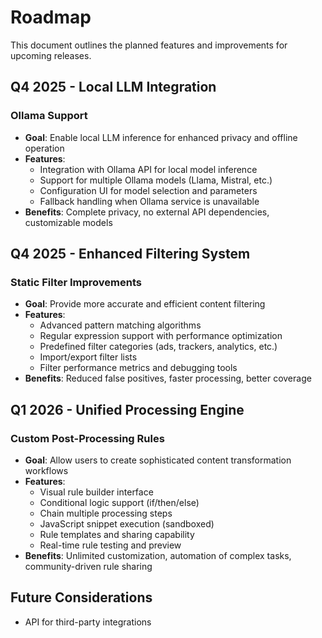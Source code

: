 # Roadmap

This document outlines the planned features and improvements for upcoming releases.

## Q4 2025 - Local LLM Integration

### Ollama Support
- **Goal**: Enable local LLM inference for enhanced privacy and offline operation
- **Features**:
  - Integration with Ollama API for local model inference
  - Support for multiple Ollama models (Llama, Mistral, etc.)
  - Configuration UI for model selection and parameters
  - Fallback handling when Ollama service is unavailable
- **Benefits**: Complete privacy, no external API dependencies, customizable models

## Q4 2025 - Enhanced Filtering System

### Static Filter Improvements
- **Goal**: Provide more accurate and efficient content filtering
- **Features**:
  - Advanced pattern matching algorithms
  - Regular expression support with performance optimization
  - Predefined filter categories (ads, trackers, analytics, etc.)
  - Import/export filter lists
  - Filter performance metrics and debugging tools
- **Benefits**: Reduced false positives, faster processing, better coverage

## Q1 2026 - Unified Processing Engine

### Custom Post-Processing Rules
- **Goal**: Allow users to create sophisticated content transformation workflows
- **Features**:
  - Visual rule builder interface
  - Conditional logic support (if/then/else)
  - Chain multiple processing steps
  - JavaScript snippet execution (sandboxed)
  - Rule templates and sharing capability
  - Real-time rule testing and preview
- **Benefits**: Unlimited customization, automation of complex tasks, community-driven rule sharing

## Future Considerations

- API for third-party integrations

